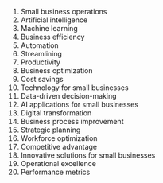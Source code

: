

1. Small business operations
2. Artificial intelligence
3. Machine learning
4. Business efficiency
5. Automation
6. Streamlining
7. Productivity
8. Business optimization
9. Cost savings
10. Technology for small businesses
11. Data-driven decision-making
12. AI applications for small businesses
13. Digital transformation
14. Business process improvement
15. Strategic planning
16. Workforce optimization
17. Competitive advantage
18. Innovative solutions for small businesses
19. Operational excellence
20. Performance metrics
